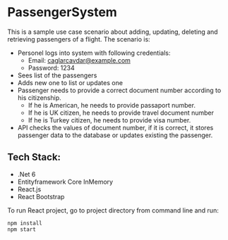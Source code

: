 # PassengerSystem

This is a sample use case scenario about adding, updating, deleting and retrieving passengers of a flight.
The scenario is:
- Personel logs into system with following credentials:
   * Email: caglarcavdar@example.com
   * Password: 1234
- Sees list of the passengers
- Adds new one to list or updates one
- Passenger needs to provide a correct document number according to his citizenship.
   * If he is American, he needs to provide passaport number.
   * If he is UK citizen, he needs to provide travel document number
   * If he is Turkey citizen, he needs to provide visa number.
- API checks the values of document number, if it is correct, it stores passenger data to the database or updates existing the passenger.

## Tech Stack:
- .Net 6
- Entityframework Core InMemory
- React.js
- React Bootstrap

To run React project, go to project directory from command line and run:
```
npm install
npm start
```

